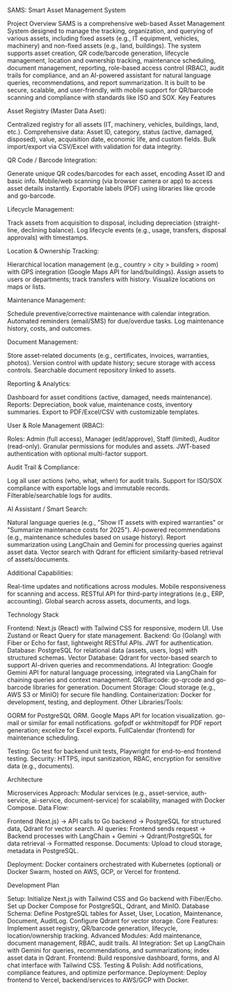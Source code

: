 SAMS: Smart Asset Management System


Project Overview
SAMS is a comprehensive web-based Asset Management System designed to manage the tracking, organization, and querying of various assets, including fixed assets (e.g., IT equipment, vehicles, machinery) and non-fixed assets (e.g., land, buildings). The system supports asset creation, QR code/barcode generation, lifecycle management, location and ownership tracking, maintenance scheduling, document management, reporting, role-based access control (RBAC), audit trails for compliance, and an AI-powered assistant for natural language queries, recommendations, and report summarization. It is built to be secure, scalable, and user-friendly, with mobile support for QR/barcode scanning and compliance with standards like ISO and SOX.
Key Features

Asset Registry (Master Data Aset):

Centralized registry for all assets (IT, machinery, vehicles, buildings, land, etc.).
Comprehensive data: Asset ID, category, status (active, damaged, disposed), value, acquisition date, economic life, and custom fields.
Bulk import/export via CSV/Excel with validation for data integrity.


QR Code / Barcode Integration:

Generate unique QR codes/barcodes for each asset, encoding Asset ID and basic info.
Mobile/web scanning (via browser camera or app) to access asset details instantly.
Exportable labels (PDF) using libraries like qrcode and go-barcode.


Lifecycle Management:

Track assets from acquisition to disposal, including depreciation (straight-line, declining balance).
Log lifecycle events (e.g., usage, transfers, disposal approvals) with timestamps.


Location & Ownership Tracking:

Hierarchical location management (e.g., country > city > building > room) with GPS integration (Google Maps API for land/buildings).
Assign assets to users or departments; track transfers with history.
Visualize locations on maps or lists.


Maintenance Management:

Schedule preventive/corrective maintenance with calendar integration.
Automated reminders (email/SMS) for due/overdue tasks.
Log maintenance history, costs, and outcomes.


Document Management:

Store asset-related documents (e.g., certificates, invoices, warranties, photos).
Version control with update history; secure storage with access controls.
Searchable document repository linked to assets.


Reporting & Analytics:

Dashboard for asset conditions (active, damaged, needs maintenance).
Reports: Depreciation, book value, maintenance costs, inventory summaries.
Export to PDF/Excel/CSV with customizable templates.


User & Role Management (RBAC):

Roles: Admin (full access), Manager (edit/approve), Staff (limited), Auditor (read-only).
Granular permissions for modules and assets.
JWT-based authentication with optional multi-factor support.


Audit Trail & Compliance:

Log all user actions (who, what, when) for audit trails.
Support for ISO/SOX compliance with exportable logs and immutable records.
Filterable/searchable logs for audits.


AI Assistant / Smart Search:

Natural language queries (e.g., "Show IT assets with expired warranties" or "Summarize maintenance costs for 2025").
AI-powered recommendations (e.g., maintenance schedules based on usage history).
Report summarization using LangChain and Gemini for processing queries against asset data.
Vector search with Qdrant for efficient similarity-based retrieval of assets/documents.


Additional Capabilities:

Real-time updates and notifications across modules.
Mobile responsiveness for scanning and access.
RESTful API for third-party integrations (e.g., ERP, accounting).
Global search across assets, documents, and logs.



Technology Stack

Frontend: Next.js (React) with Tailwind CSS for responsive, modern UI. Use Zustand or React Query for state management.
Backend: Go (Golang) with Fiber or Echo for fast, lightweight RESTful APIs. JWT for authentication.
Database: PostgreSQL for relational data (assets, users, logs) with structured schemas.
Vector Database: Qdrant for vector-based search to support AI-driven queries and recommendations.
AI Integration: Google Gemini API for natural language processing, integrated via LangChain for chaining queries and context management.
QR/Barcode: go-qrcode and go-barcode libraries for generation.
Document Storage: Cloud storage (e.g., AWS S3 or MinIO) for secure file handling.
Containerization: Docker for development, testing, and deployment.
Other Libraries/Tools:

GORM for PostgreSQL ORM.
Google Maps API for location visualization.
go-mail or similar for email notifications.
gofpdf or wkhtmltopdf for PDF report generation; excelize for Excel exports.
FullCalendar (frontend) for maintenance scheduling.


Testing: Go test for backend unit tests, Playwright for end-to-end frontend testing.
Security: HTTPS, input sanitization, RBAC, encryption for sensitive data (e.g., documents).

Architecture

Microservices Approach: Modular services (e.g., asset-service, auth-service, ai-service, document-service) for scalability, managed with Docker Compose.
Data Flow:

Frontend (Next.js) → API calls to Go backend → PostgreSQL for structured data, Qdrant for vector search.
AI queries: Frontend sends request → Backend processes with LangChain + Gemini → Qdrant/PostgreSQL for data retrieval → Formatted response.
Documents: Upload to cloud storage, metadata in PostgreSQL.


Deployment: Docker containers orchestrated with Kubernetes (optional) or Docker Swarm, hosted on AWS, GCP, or Vercel for frontend.

Development Plan

Setup: Initialize Next.js with Tailwind CSS and Go backend with Fiber/Echo. Set up Docker Compose for PostgreSQL, Qdrant, and MinIO.
Database Schema: Define PostgreSQL tables for Asset, User, Location, Maintenance, Document, AuditLog. Configure Qdrant for vector storage.
Core Features: Implement asset registry, QR/barcode generation, lifecycle, location/ownership tracking.
Advanced Modules: Add maintenance, document management, RBAC, audit trails.
AI Integration: Set up LangChain with Gemini for queries, recommendations, and summarizations; index asset data in Qdrant.
Frontend: Build responsive dashboard, forms, and AI chat interface with Tailwind CSS.
Testing & Polish: Add notifications, compliance features, and optimize performance.
Deployment: Deploy frontend to Vercel, backend/services to AWS/GCP with Docker.